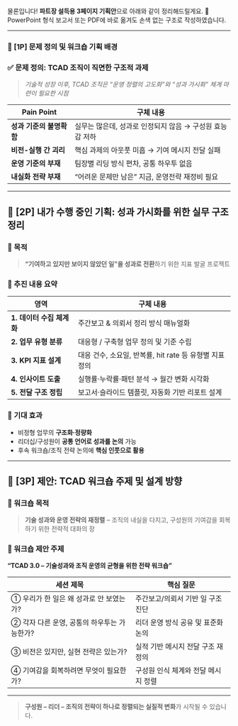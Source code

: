물론입니다!
**파트장 설득용 3페이지 기획안**으로 아래와 같이 정리해드릴게요.
📄 PowerPoint 형식 보고서 또는 PDF에 바로 옮겨도 손색 없는 구조로 작성하였습니다.

---

### 📘 \[1P] 문제 정의 및 워크숍 기획 배경

### ✅ 문제 정의: TCAD 조직이 직면한 구조적 과제

> *기술적 성장 이후, TCAD 조직은 “운영 정렬의 고도화”와 “성과 가시화” 체계 마련이 필요한 시점*

| Pain Point      | 구체 내용                             |
| --------------- | --------------------------------- |
| **성과 기준의 불명확함** | 실무는 많은데, 성과로 인정되지 않음 → 구성원 효능감 저하 |
| **비전-실행 간 괴리**  | 핵심 과제의 아웃풋 미흡 → 기여 메시지 전달 실패      |
| **운영 기준의 부재**   | 팀장별 리딩 방식 편차, 공통 하우투 없음           |
| **내실화 전략 부재**   | “어려운 문제만 남은” 지금, 운영전략 재정비 필요      |

---
 

## 📗 \[2P] 내가 수행 중인 기획: 성과 가시화를 위한 실무 구조 정리

### 🎯 목적

> **“기여하고 있지만 보이지 않았던 일”을 성과로 전환**하기 위한 지표 발굴 프로젝트

### 📌 추진 내용 요약

| 영역                | 구체 내용                                 |
| ----------------- | ------------------------------------- |
| **1. 데이터 수집 체계화** | 주간보고 & 의뢰서 정리 방식 매뉴얼화                 |
| **2. 업무 유형 분류**   | 대응형 / 구축형 업무 정의 및 기준 수립               |
| **3. KPI 지표 설계**  | 대응 건수, 소요일, 반복률, hit rate 등 유형별 지표 정의 |
| **4. 인사이트 도출**    | 실행률·누락률·패턴 분석 → 월간 변화 시각화             |
| **5. 전달 구조 정립**   | 보고서·슬라이드 템플릿, 자동화 기반 리포트 설계           |

### 🧠 기대 효과

* 비정형 업무의 **구조화·정량화**
* 리더십/구성원이 **공통 언어로 성과를 논의** 가능
* 후속 워크숍/조직 전략 논의에 **핵심 인풋으로 활용**

---

## 📙 \[3P] 제안: TCAD 워크숍 주제 및 설계 방향

### 📌 워크숍 목적

> **기술 성과와 운영 전략의 재정렬**
> – 조직의 내실을 다지고, 구성원의 기여감을 회복하기 위한 전략적 대화의 장

### 🎯 워크숍 제안 주제

**“TCAD 3.0 – 기술성과와 조직 운영의 균형을 위한 전략 워크숍”**

| 세션 제목                      | 핵심 질문                |
| -------------------------- | -------------------- |
| ① 우리가 한 일은 왜 성과로 안 보였는가?   | 주간보고/의뢰서 기반 일 구조 진단  |
| ② 각자 다른 운영, 공통의 하우투는 가능한가? | 리더 운영 방식 공유 및 표준화 논의 |
| ③ 비전은 있지만, 실현 전략은 있는가?     | 실적 기반 메시지 전달 구조 재정의  |
| ④ 기여감을 회복하려면 무엇이 필요한가?     | 구성원 인식 체계와 전달 메시지 정렬 |
 
---
 
> **구성원 – 리더 – 조직의 전략이 하나로 정렬되는 실질적 변화**가 시작될 수 있습니다.




 


 


 
